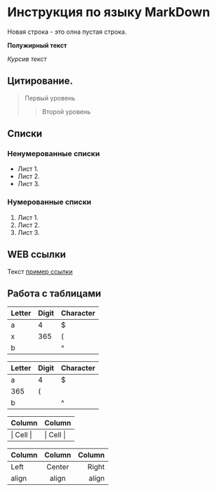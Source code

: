 # Инструкция по языку MarkDown

Новая строка - это олна пустая строка.

**Полужирный текст**

*Курсив текст*

## Цитирование.
> Первый уровень
>> Второй уровень

## Списки
### Ненумерованные списки
* Лист 1.
* Лист 2.
* Лист 3.
### Нумерованные списки
1. Лист 1.
2. Лист 2.
3. Лист 3.

## WEB ссылки
Текст [пример ссылки](http.example.com "Всплывающая подсказка")

## Работа с таблицами

Letter | Digit | Character
------ | ------|----------
a      | 4     | $
x      | 365    | (
b      |       | ^  

Letter|Digit|Character
---|---|---
a|4|$
 |365|(
b| |^  

Column | Column
------ | ------
\| Cell \|| \| Cell \|  


Column | Column | Column
:----- | :----: | -----:
Left   | Center | Right
align  | align  | align
